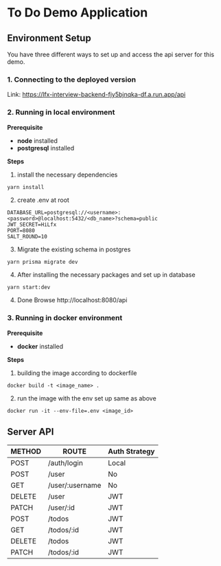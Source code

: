 # To Do Demo Application

## Environment Setup

You have three different ways to set up and access the api server for this demo.

### 1. Connecting to the deployed version

Link: https://lfx-interview-backend-fjy5bjnqka-df.a.run.app/api

### 2. Running in local environment

**Prerequisite**

- **node** installed
- **postgresql** installed

**Steps**

1. install the necessary dependencies

```
yarn install
```

2. create .env at root

```
DATABASE_URL=postgresql://<username>:<password>@localhost:5432/<db_name>?schema=public
JWT_SECRET=HiLfx
PORT=8080
SALT_ROUND=10
```

3. Migrate the existing schema in postgres

```
yarn prisma migrate dev
```

4. After installing the necessary packages and set up in database

```bash
yarn start:dev
```

4. Done
   Browse http://localhost:8080/api

### 3. Running in docker environment

**Prerequisite**

- **docker** installed

**Steps**

1. building the image according to dockerfile

```
docker build -t <image_name> .
```

2. run the image with the env set up same as above

```
docker run -it --env-file=.env <image_id>
```

## Server API

| METHOD | ROUTE           | Auth Strategy |
| ------ | --------------- | ------------- |
| POST   | /auth/login     | Local         |
| POST   | /user           | No            |
| GET    | /user/:username | No            |
| DELETE | /user           | JWT           |
| PATCH  | /user/:id       | JWT           |
| POST   | /todos          | JWT           |
| GET    | /todos/:id      | JWT           |
| DELETE | /todos          | JWT           |
| PATCH  | /todos/:id      | JWT           |
